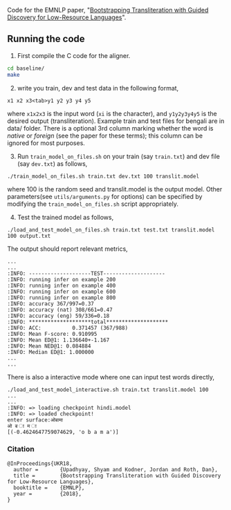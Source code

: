 Code for the EMNLP paper, "[Bootstrapping Transliteration with Guided Discovery for Low-Resource Languages](http://shyamupa.com/papers/UKR18.pdf)".

## Running the code

1. First compile the C code for the aligner.
```bash
cd baseline/
make
```

2. write you train, dev and test data in the following format, 

```
x1 x2 x3<tab>y1 y2 y3 y4 y5
```
where `x1x2x3` is the input word (`xi` is the character), and `y1y2y3y4y5` is the desired output (transliteration). Example train and test files for bengali are in data/ folder. There is a optional 3rd column marking whether the word is *native* or *foreign* (see the paper for these terms); this column can be ignored for most purposes. 


3. Run `train_model_on_files.sh` on your train (say `train.txt`) and dev file (say `dev.txt`) as follows,

```
./train_model_on_files.sh train.txt dev.txt 100 translit.model
```

where 100 is the random seed and translit.model is the output model. Other parameters(see `utils/arguments.py` for options) can be specified by modifying the `train_model_on_files.sh` script appropriately.

4. Test the trained model as follows,

```
./load_and_test_model_on_files.sh train.txt test.txt translit.model 100 output.txt
```

The output should report relevant metrics,

```
...
...
:INFO: --------------------TEST--------------------
:INFO: running infer on example 200
:INFO: running infer on example 400
:INFO: running infer on example 600
:INFO: running infer on example 800
:INFO: accuracy 367/997=0.37
:INFO: accuracy (nat) 308/661=0.47
:INFO: accuracy (eng) 59/336=0.18
:INFO: ********************total********************
:INFO: ACC:          0.371457 (367/988)
:INFO: Mean F-score: 0.910995
:INFO: Mean ED@1: 1.136640+-1.167
:INFO: Mean NED@1: 0.084884
:INFO: Median ED@1: 1.000000
...
...
```

There is also a interactive mode where one can input test words directly,

```
./load_and_test_model_interactive.sh train.txt translit.model 100
...
...
:INFO: => loading checkpoint hindi.model
:INFO: => loaded checkpoint!
enter surface:ओबामा
ओ ब ा म ा
[(-0.4624647759074629, 'o b a m a')]
```

### Citation

```
@InProceedings{UKR18,
  author =       {Upadhyay, Shyam and Kodner, Jordan and Roth, Dan},
  title =        {Bootstrapping Transliteration with Guided Discovery for Low-Resource Languages},
  booktitle =    {EMNLP},
  year =         {2018},
}
```
